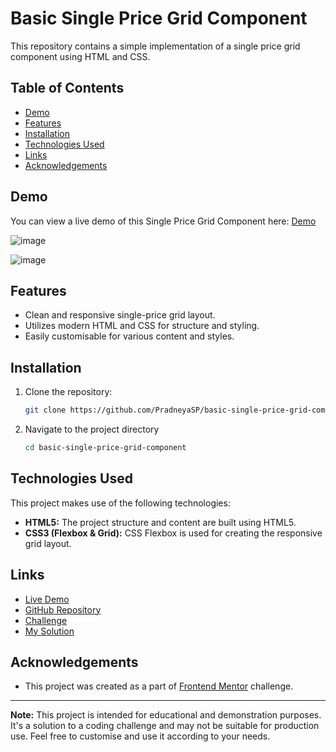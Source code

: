 # Basic Single Price Grid Component

This repository contains a simple implementation of a single price grid component using HTML and CSS.

## Table of Contents

- [Demo](#demo)
- [Features](#features)
- [Installation](#installation)
- [Technologies Used](#technologies-used)
- [Links](#links)
- [Acknowledgements](#acknowledgements)

## Demo

You can view a live demo of this Single Price Grid Component here: [Demo](https://pradneyasp.github.io/basic-single-price-grid-component/)

![image](https://github.com/PradneyaSP/basic-single-price-grid-component/assets/122717386/d9da8de6-6561-4485-82ff-90b09c0100af)

![image](https://github.com/PradneyaSP/basic-single-price-grid-component/assets/122717386/56fc3b16-5770-4009-bce7-0da5ffc2274d)


## Features

- Clean and responsive single-price grid layout.
- Utilizes modern HTML and CSS for structure and styling.
- Easily customisable for various content and styles.

## Installation

1. Clone the repository:

   ```sh
   git clone https://github.com/PradneyaSP/basic-single-price-grid-component.git

2. Navigate to the project directory
   ```sh
   cd basic-single-price-grid-component

## Technologies Used

This project makes use of the following technologies:

- **HTML5:** The project structure and content are built using HTML5.
- **CSS3 (Flexbox & Grid):** CSS Flexbox is used for creating the responsive grid layout.


## Links
- [Live Demo](https://pradneyasp.github.io/basic-single-price-grid-component/)
- [GitHub Repository](https://github.com/PradneyaSP/basic-single-price-grid-component)
- [Challenge](https://www.frontendmentor.io/challenges/single-price-grid-component-5ce41129d0ff452fec5abbbc/hub)
- [My Solution](https://www.frontendmentor.io/solutions/single-price-grid-component-using-grid-cc3alisY0H)

## Acknowledgements

- This project was created as a part of [Frontend Mentor](https://www.frontendmentor.io) challenge.

---

**Note:** This project is intended for educational and demonstration purposes. It's a solution to a coding challenge and may not be suitable for production use. Feel free to customise and use it according to your needs.
